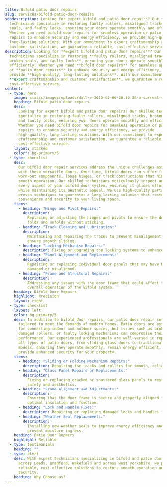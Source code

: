 ```yaml
---
title: Bifold patio door repairs
slug: services/bifold-patio-door-repairs
seodescription: Looking for expert bifold and patio door repairs? Our skilled
  technicians specialize in restoring faulty rollers, misaligned tracks, broken
  seals, and faulty locks, ensuring your doors operate smoothly and efficiently.
  Whether you need bifold door repairs for seamless operation or patio door
  repairs to enhance security and energy efficiency, we provide high-quality,
  long-lasting solutions. With our commitment to expert craftsmanship and
  customer satisfaction, we guarantee a reliable, cost-effective service.
description: Looking for **expert bifold and patio door repairs**? Our skilled
  technicians specialize in restoring **faulty rollers, misaligned tracks,
  broken seals, and faulty locks**, ensuring your doors operate smoothly and
  efficiently. Whether you need **bifold door repairs** for seamless operation
  or **patio door repairs** to enhance security and energy efficiency, we
  provide **high-quality, long-lasting solutions**. With our commitment to
  **expert craftsmanship and customer satisfaction**, we guarantee a reliable,
  cost-effective service.
content:
  - type: hero
    image: static/images/uploads/dall-e-2025-02-09-20.16.58-a-surreal-scene-of-a-surgeon-in-green-surgical-scrubs-performing-a-detailed-repair-on-installed-pvc-and-glass-bifold-doors-inside-a-house.-the-surgeon.webp
    heading: Bifold patio door repairs
    desc:
      Looking for expert bifold and patio door repairs? Our skilled technicians
      specialize in restoring faulty rollers, misaligned tracks, broken seals,
      and faulty locks, ensuring your doors operate smoothly and efficiently.
      Whether you need bifold door repairs for seamless operation or patio door
      repairs to enhance security and energy efficiency, we provide
      high-quality, long-lasting solutions. With our commitment to expert
      craftsmanship and customer satisfaction, we guarantee a reliable,
      cost-effective service.
    layout: stacked
    color": bg-primary/5
  - type: checklist
    desc:
      Our bifold door repair services address the unique challenges associated
      with these versatile doors. Over time, bifold doors can suffer from
      worn-out components, loose hinges, or track obstructions that hinder
      smooth operation. Our skilled technicians meticulously inspect and repair
      every aspect of your bifold door system, ensuring it glides effortlessly
      while maintaining its aesthetic appeal. We use high-quality parts and
      proven techniques to guarantee a long-lasting solution that restores
      convenience and security to your living space.
    items:
      - heading: "Hinge and Pivot Repairs:"
        description:
          Replacing or adjusting the hinges and pivots to ensure the door
          folds and unfolds without sticking.
      - heading: "Track Cleaning and Lubrication:"
        description:
          Maintaining and repairing the tracks to prevent misalignment and
          ensure smooth sliding.
      - heading: "Locking Mechanism Repairs:"
        description: Fixing or upgrading the locking systems to enhance security.
      - heading: "Panel Alignment and Replacement:"
        description:
          Repairing or replacing individual door panels that may have become
          damaged or misaligned.
      - heading: "Frame and Structural Repairs:"
        description:
          Addressing any issues with the door frame that could affect the
          overall operation of the bifold system.
    heading: Bifold Door Repairs
    highlight: Precision
    layout: right
  - type: checklist
    layout: left
    color: bg-primary/5
    desc: In addition to bifold door repairs, our patio door repair services are
      tailored to meet the demands of modern homes. Patio doors are essential
      for connecting indoor and outdoor spaces, but issues such as broken seals,
      damaged rollers, or faulty locking mechanisms can compromise their
      performance. Our experienced professionals are well-versed in repairing
      all types of patio doors, from sliding glass doors to traditional hinged
      models, ensuring they operate smoothly, remain energy efficient, and
      provide enhanced security for your property.
    items:
      - heading: "Sliding or Folding Mechanism Repairs:"
        description: Repairing the tracks and rollers for smooth, reliable door operation.
      - heading: "Glass Panel Repairs or Replacements:"
        description:
          Fixing or replacing cracked or shattered glass panels to restore
          safety and aesthetics.
      - heading: "Frame Alignment and Adjustments:"
        description:
          Ensuring that the door frame is secure and properly aligned for
          optimal insulation and function.
      - heading: "Lock and Handle Fixes:"
        description: Repairing or replacing damaged locks and handles for enhanced security.
      - heading: "Weather Seal Replacements:"
        description:
          Installing new weather seals to improve energy efficiency and
          prevent moisture ingress.
    heading: Patio Door Repairs
    highlight: Reliable
  - type: testimonials
    heading: ""
  - type: alert
    desc: With expert technicians specializing in bifold and patio door repairs
      across Leeds, Bradford, Wakefield and across west yorkshire, we provide
      reliable, cost-effective solutions to restore smooth operation and enhance
      security.
    heading: Why Choose us?
---
```

